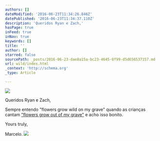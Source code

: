 ```yaml
---
authors: []
dateModified: '2016-06-23T11:34:26.846Z'
datePublished: '2016-06-23T11:34:37.110Z'
description: 'Queridos Ryan e Zach,'
hasPage: true
inFeed: true
inNav: true
keywords: []
title: ''
author: []
starred: false
sourcePath: _posts/2016-06-23-dae8a15a-bc23-4645-8f99-d5d656537157.md
url: wild/index.html
_context: 'http://schema.org'
_type: Article

---
```

![](https://the-grid-user-content.s3-us-west-2.amazonaws.com/93316b44-9181-4f78-9967-dfad808af548.jpg)

Queridos Ryan e Zach,

Sempre entendo "flowers grow wild on my grave" quando as crianças cantam ["flowers grow out of my grave"][0] e acho isso bonito.

Yours truly,

Marcelo.
![](https://the-grid-user-content.s3-us-west-2.amazonaws.com/d3b5c466-c6f5-4277-829f-c244cd845fc9.jpg)

[0]: https://open.spotify.com/track/2v909Fq67lICtj1e0x2E6H